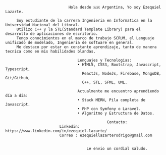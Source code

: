                                 Hola desde 🇦🇷 Argentina, Yo soy Ezequiel Lazarte.

         Soy estudiante de la carrera Ingenieria en Informatica en la Universidad Nacional del Litoral.
         Utilizo C++ y la STL(Standard Template Library) para el desarrollo de aplicaciones de escritorio. 
         Tengo conocimientos en el marco de trabajo SCRUM, el Lenguaje unificado de modelado, Ingenieria de software en general.
         Me destaco por estar en constante aprendizaje, tanto de manera tecnica como en mis habilidades blandas.

                                    Lenguajes y Tecnologias:
                                    • HTML5, CSS3, Bootstrap, Javascript, Typescript,
                                      ReactJs, NodeJs, Firebase, MongoDB, Git/Github,
                                      C++, STL, SFML, UML.
                                  
                                    Actualmente me encuentro aprendiendo día a día:
                                    • Stack MERN, Pila completa de Javascript.
                                    • PHP con Symfony o Laravel.
                                    • Algoritmo y Estructura de Datos.

                                                 Contacto:
                            Linkedin: https://www.linkedin.com/in/ezequiel-lazarte/
                            Correo : ezequiellazarterodrigo@gmail.com


                                        Le envio un cordial saludo.

